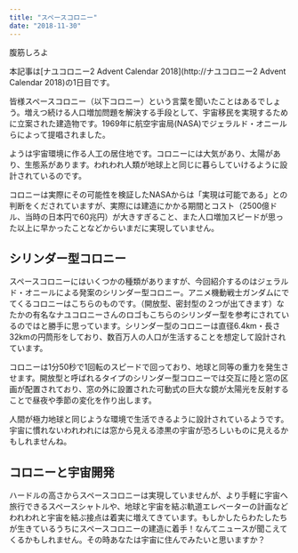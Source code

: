 ```yaml
---
title: "スペースコロニー"
date: "2018-11-30"
---
```


腹筋しろよ

本記事は[ナユコロニー2 Advent Calendar 2018](http://ナユコロニー2 Advent Calendar 2018)の1日目です。

皆様スペースコロニー（以下コロニー）という言葉を聞いたことはあるでしょう。増えつ続ける人口増加問題を解決する手段として、宇宙移民を実現するために立案された建造物です。1969年に航空宇宙局(NASA)でジェラルド・オニールらによって提唱されました。

ようは宇宙環境に作る人工の居住地です。コロニーには大気があり、太陽があり、生態系があります。われわれ人類が地球上と同じに暮らしていけるように設計されているのです。

コロニーは実際にその可能性を検証したNASAからは「実現は可能である」との判断をくだされていますが、実際には建造にかかる期間とコスト（2500億ドル、当時の日本円で60兆円）が大きすぎること、また人口増加スピードが思った以上に早かったことなどからいまだに実現していません。

## シリンダー型コロニー

スペースコロニーにはいくつかの種類がありますが、今回紹介するのはジェラルド・オニールによる発案のシリンダー型コロニー。アニメ機動戦士ガンダムにでてくるコロニーはこちらのものです。（開放型、密封型の２つが出てきます）なたかの有名なナユコロニーさんのロゴもこちらのシリンダー型を参考にされているのではと勝手に思っています。シリンダー型のコロニーは直径6.4km・長さ32kmの円筒形をしており、数百万人の人口が生活することを想定して設計されています。

コロニーは1分50秒で1回転のスピードで回っており、地球と同等の重力を発生させます。開放型と呼ばれるタイプのシリンダー型コロニーでは交互に陸と窓の区画が配置されており、窓の外に設置された可動式の巨大な鏡が太陽光を反射することで昼夜や季節の変化を作り出します。

人間が極力地球と同じような環境で生活できるように設計されているようです。宇宙に慣れないわれわれには窓から見える漆黒の宇宙が恐ろしいものに見えるかもしれませんね。

## コロニーと宇宙開発

ハードルの高さからスペースコロニーは実現していませんが、より手軽に宇宙へ旅行できるスペースシャトルや、地球と宇宙を結ぶ軌道エレベーターの計画などわれわれと宇宙を結ぶ接点は着実に増えてきています。もしかしたらわたしたちが生きているうちにスペースコロニーの建造に着手！なんてニュースが聞こえてくるかもしれません。その時あなたは宇宙に住んでみたいと思いますか？
